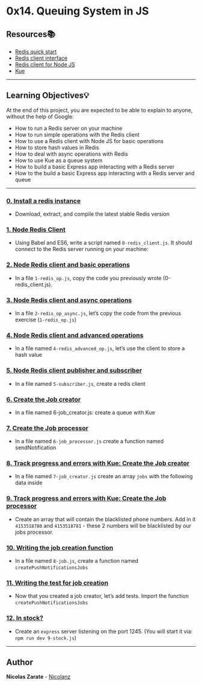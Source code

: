 # 0x14. Queuing System in JS

## Resources:books:

* [Redis quick start](https://redis.io/topics/quickstart)
* [Redis client interface](https://redis.io/topics/rediscli)
* [Redis client for Node JS](https://github.com/NodeRedis/node-redis)
* [Kue](https://github.com/Automattic/kue)

---
## Learning Objectives:bulb:

At the end of this project, you are expected to be able to explain to anyone, without the help of Google:

* How to run a Redis server on your machine
* How to run simple operations with the Redis client
* How to use a Redis client with Node JS for basic operations
* How to store hash values in Redis
* How to deal with async operations with Redis
* How to use Kue as a queue system
* How to build a basic Express app interacting with a Redis server
* How to the build a basic Express app interacting with a Redis server and queue

---

### [0. Install a redis instance](./dump.rdb)
* Download, extract, and compile the latest stable Redis version

### [1. Node Redis Client](./0-redis_client.js)
* Using Babel and ES6, write a script named `0-redis_client.js`. It should connect to the Redis server running on your machine:

### [2. Node Redis client and basic operations](./1-redis_op.js)
* In a file `1-redis_op.js`, copy the code you previously wrote (0-redis_client.js).

### [3. Node Redis client and async operations](./2-redis_op_async.js)
* In a file `2-redis_op_async.js`, let’s copy the code from the previous exercise (`1-redis_op.js`)

### [4. Node Redis client and advanced operations](./4-redis_advanced_op.js)
* In a file named `4-redis_advanced_op.js`, let’s use the client to store a hash value

### [5. Node Redis client publisher and subscriber](./5-subscriber.js)
* In a file named `5-subscriber.js`, create a redis client

### [6. Create the Job creator](./6-job_creator.js)
* In a file named 6-job_creator.js: create a queue with Kue

### [7. Create the Job processor](./6-job_processor.js)
* In a file named `6-job_processor.js` create a function named sendNotification

### [8. Track progress and errors with Kue: Create the Job creator](./7-job_creator.js)
* In a file named `7-job_creator.js` create an array `jobs` with the following data inside

### [9. Track progress and errors with Kue: Create the Job processor](./7-job_processor.js)
* Create an array that will contain the blacklisted phone numbers. Add in it `4153518780` and `4153518781` - these 2 numbers will be blacklisted by our jobs processor.

### [10. Writing the job creation function](./8-job.js)
* In a file named `8-job.js`, create a function named `createPushNotificationsJobs`

### [11. Writing the test for job creation](./8-job.test.js)
* Now that you created a job creator, let’s add tests. Import the function `createPushNotificationsJobs`

### [12. In stock?](./9-stock.js)
* Create an `express` server listening on the port 1245. (You will start it via: `npm run dev 9-stock.js`)

---

## Author
**Nicolas Zarate** - [Nicolanz](https://github.com/Nicolanz)
